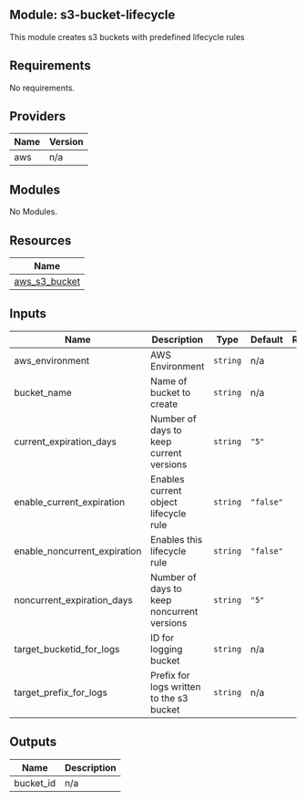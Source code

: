 ## Module: s3-bucket-lifecycle

This module creates s3 buckets with predefined lifecycle rules

## Requirements

No requirements.

## Providers

| Name | Version |
|------|---------|
| aws | n/a |

## Modules

No Modules.

## Resources

| Name |
|------|
| [aws_s3_bucket](https://registry.terraform.io/providers/hashicorp/aws/latest/docs/resources/s3_bucket) |

## Inputs

| Name | Description | Type | Default | Required |
|------|-------------|------|---------|:--------:|
| aws\_environment | AWS Environment | `string` | n/a | yes |
| bucket\_name | Name of bucket to create | `string` | n/a | yes |
| current\_expiration\_days | Number of days to keep current versions | `string` | `"5"` | no |
| enable\_current\_expiration | Enables current object lifecycle rule | `string` | `"false"` | no |
| enable\_noncurrent\_expiration | Enables this lifecycle rule | `string` | `"false"` | no |
| noncurrent\_expiration\_days | Number of days to keep noncurrent versions | `string` | `"5"` | no |
| target\_bucketid\_for\_logs | ID for logging bucket | `string` | n/a | yes |
| target\_prefix\_for\_logs | Prefix for logs written to the s3 bucket | `string` | n/a | yes |

## Outputs

| Name | Description |
|------|-------------|
| bucket\_id | n/a |
